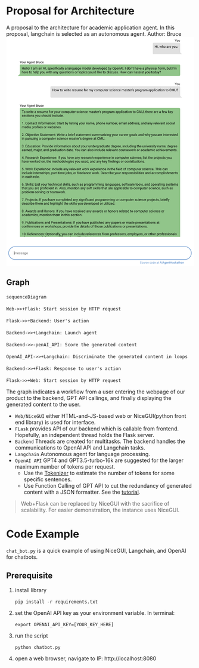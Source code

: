 # Proposal for Architecture
A proposal to the architecture for academic application agent. In this proposal, langchain is selected as an autonomous agent.
Author: Bruce
![](doc/chatbot_1.png)
## Graph
```mermaid
sequenceDiagram

Web->>+Flask: Start session by HTTP request

Flask->>+Backend: User's action

Backend->>+Langchain: Launch agent

Backend->>-penAI_API: Score the generated content

OpenAI_API->>+Langchain: Discriminate the generated content in loops

Backend->>+Flask: Response to user's action

Flask->>+Web: Start session by HTTP request
```
The graph indicates a workflow from a user entering the webpage of our product to the backend, GPT API callings, and finally displaying the generated content to the user.

 - `Web/NiceGUI` either HTML-and-JS-based web or NiceGUI(python front end library) is used for interface.
 - `FLask` provides API of our backend which is callable from frontend. Hopefully, an independent thread holds the Flask server.
 - `Backend` Threads are created for multitasks. The backend handles the communications to OpenAI API and Langchain tasks.
 - `Langchain` Autonomous agent for language processing.
 - `OpenAI API` GPT4 and GPT3.5-turbo-16k are suggested for the larger maximum number of tokens per request. 
	- Use the [Tokenizer](https://platform.openai.com/tokenizer) to estimate the number of tokens for some specific sentences.
	- Use Function Calling of GPT API to cut the redundancy of generated content with a JSON formatter. See the [tutorial](https://www.mlq.ai/gpt-function-calling-getting-started/).

> Web+Flask can be replaced by NiceGUI with the sacrifice of scalability. For easier demonstration, the instance uses NiceGUI.

# Code Example
`chat_bot.py` is a quick example of using NiceGUI, Langchain, and OpenAI for chatbots.
## Prerequisite

 1. install library
	```
	pip install -r requirements.txt

	```
2. set the OpenAI API key as your environment variable. In terminal:
	```
	export OPENAI_API_KEY=[YOUR_KEY_HERE]
	```
4. run the script
	```
	python chatbot.py
	```
5. open a web browser, navigate to IP: http://localhost:8080